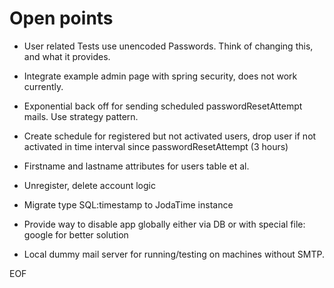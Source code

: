 Open points
===========

* User related Tests use unencoded Passwords. Think of changing this, and what it provides.

* Integrate example admin page with spring security, does not work currently.

* Exponential back off for sending scheduled passwordResetAttempt mails. Use strategy pattern.

* Create schedule for registered but not activated users, drop user if not activated in time interval since passwordResetAttempt (3 hours)

* Firstname and lastname attributes for users table et al.

* Unregister, delete account logic

* Migrate type SQL:timestamp to JodaTime instance

* Provide way to disable app globally either via DB or with special file: google for better solution

* Local dummy mail server for running/testing on machines without SMTP.

EOF
